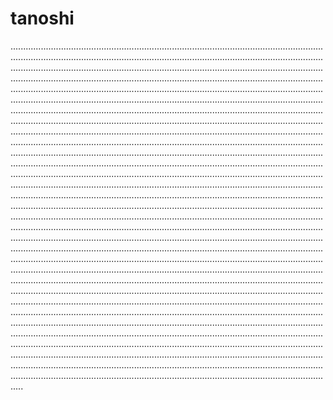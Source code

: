 # tanoshi
.....................................................................................................................................................................................................................................................................................................................................................................................................................................................................................................................................................................................................................................................................................................................................................................................................................................................................................................................................................................................................................................................................................................................................................................................................................................................................................................................................................................................................................................................................................................................................................................................................................................................................................................................................................................................................................................................................................................................................................................................................................................................................................................................................................................................................................................................................................................................................................................................................................................................................................................................................................................................................................................................................................................................................................................................................................................................................................................................................................................................................................................................................................................................................................................................................................................................................................................................................................................................................................................................................................................................................................................................................................................................................................................................................................................................................................................................................................................................................................................................................................................................................................................................................